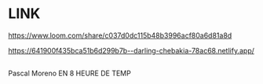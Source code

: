 # LINK
https://www.loom.com/share/c037d0dc115b48b3996acf80a6d81a8d

https://641900f435bca51b6d299b7b--darling-chebakia-78ac68.netlify.app/

## 
Pascal Moreno
EN 8 HEURE DE TEMP
